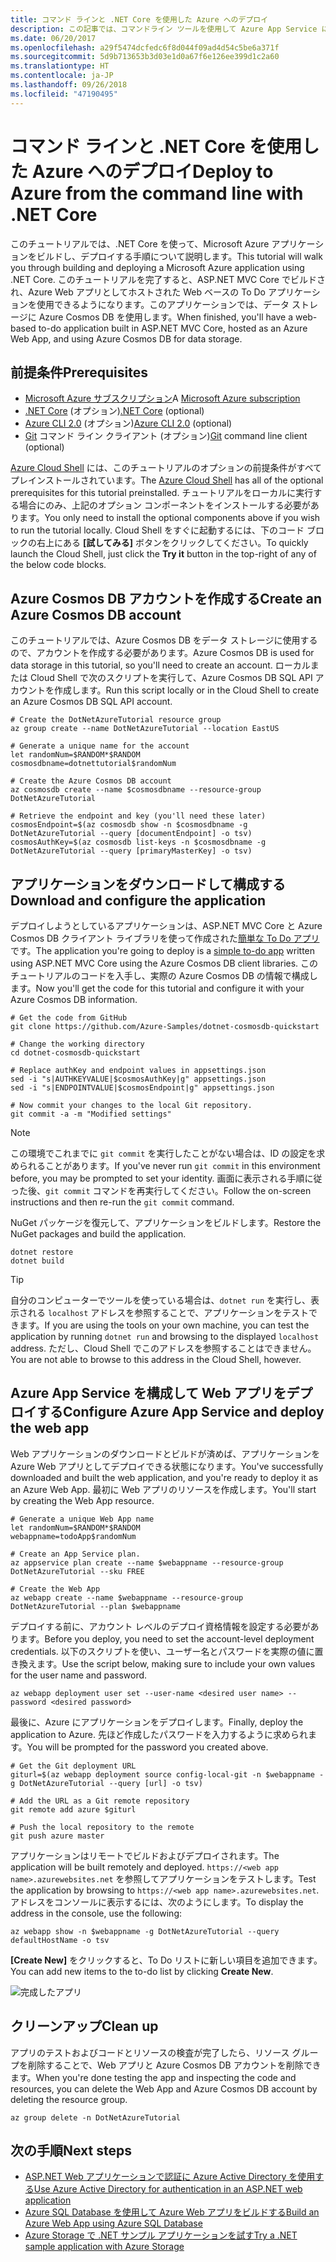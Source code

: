 ```yaml
---
title: コマンド ラインと .NET Core を使用した Azure へのデプロイ
description: この記事では、コマンドライン ツールを使用して Azure App Service に ASP.NET Core アプリケーションをデプロイする方法について説明します。
ms.date: 06/20/2017
ms.openlocfilehash: a29f5474dcfedc6f8d044f09ad4d54c5be6a371f
ms.sourcegitcommit: 5d9b713653b3d03e1d0a67f6e126ee399d1c2a60
ms.translationtype: HT
ms.contentlocale: ja-JP
ms.lasthandoff: 09/26/2018
ms.locfileid: "47190495"
---
```

# <a name="deploy-to-azure-from-the-command-line-with-net-core"></a><span data-ttu-id="39d62-103">コマンド ラインと .NET Core を使用した Azure へのデプロイ</span><span class="sxs-lookup"><span data-stu-id="39d62-103">Deploy to Azure from the command line with .NET Core</span></span>

<span data-ttu-id="39d62-104">このチュートリアルでは、.NET Core を使って、Microsoft Azure アプリケーションをビルドし、デプロイする手順について説明します。</span><span class="sxs-lookup"><span data-stu-id="39d62-104">This tutorial will walk you through building and deploying a Microsoft Azure application using .NET Core.</span></span>  <span data-ttu-id="39d62-105">このチュートリアルを完了すると、ASP.NET MVC Core でビルドされ、Azure Web アプリとしてホストされた Web ベースの To Do アプリケーションを使用できるようになります。このアプリケーションでは、データ ストレージに Azure Cosmos DB を使用します。</span><span class="sxs-lookup"><span data-stu-id="39d62-105">When finished, you'll have a web-based to-do application built in ASP.NET MVC Core, hosted as an Azure Web App, and using Azure Cosmos DB for data storage.</span></span>

## <a name="prerequisites"></a><span data-ttu-id="39d62-106">前提条件</span><span class="sxs-lookup"><span data-stu-id="39d62-106">Prerequisites</span></span>

* <span data-ttu-id="39d62-107">[Microsoft Azure サブスクリプション](https://azure.microsoft.com/free/)</span><span class="sxs-lookup"><span data-stu-id="39d62-107">A [Microsoft Azure subscription](https://azure.microsoft.com/free/)</span></span>
* <span data-ttu-id="39d62-108">[.NET Core](https://www.microsoft.com/net/download/core) (オプション)</span><span class="sxs-lookup"><span data-stu-id="39d62-108">[.NET Core](https://www.microsoft.com/net/download/core) (optional)</span></span>
* <span data-ttu-id="39d62-109">[Azure CLI 2.0](/cli/azure/install-az-cli2) (オプション)</span><span class="sxs-lookup"><span data-stu-id="39d62-109">[Azure CLI 2.0](/cli/azure/install-az-cli2) (optional)</span></span>
* <span data-ttu-id="39d62-110">[Git](https://www.git-scm.com/) コマンド ライン クライアント (オプション)</span><span class="sxs-lookup"><span data-stu-id="39d62-110">[Git](https://www.git-scm.com/) command line client (optional)</span></span>

<span data-ttu-id="39d62-111">[Azure Cloud Shell](/azure/cloud-shell/) には、このチュートリアルのオプションの前提条件がすべてプレインストールされています。</span><span class="sxs-lookup"><span data-stu-id="39d62-111">The [Azure Cloud Shell](/azure/cloud-shell/) has all of the optional prerequisites for this tutorial preinstalled.</span></span>  <span data-ttu-id="39d62-112">チュートリアルをローカルに実行する場合にのみ、上記のオプション コンポーネントをインストールする必要があります。</span><span class="sxs-lookup"><span data-stu-id="39d62-112">You only need to install the optional components above if you wish to run the tutorial locally.</span></span>  <span data-ttu-id="39d62-113">Cloud Shell をすぐに起動するには、下のコード ブロックの右上にある **[試してみる]** ボタンをクリックしてください。</span><span class="sxs-lookup"><span data-stu-id="39d62-113">To quickly launch the Cloud Shell, just click the **Try it** button in the top-right of any of the below code blocks.</span></span>

## <a name="create-an-azure-cosmos-db-account"></a><span data-ttu-id="39d62-114">Azure Cosmos DB アカウントを作成する</span><span class="sxs-lookup"><span data-stu-id="39d62-114">Create an Azure Cosmos DB account</span></span>

<span data-ttu-id="39d62-115">このチュートリアルでは、Azure Cosmos DB をデータ ストレージに使用するので、アカウントを作成する必要があります。</span><span class="sxs-lookup"><span data-stu-id="39d62-115">Azure Cosmos DB is used for data storage in this tutorial, so you'll need to create an account.</span></span>  <span data-ttu-id="39d62-116">ローカルまたは Cloud Shell で次のスクリプトを実行して、Azure Cosmos DB SQL API アカウントを作成します。</span><span class="sxs-lookup"><span data-stu-id="39d62-116">Run this script locally or in the Cloud Shell to create an Azure Cosmos DB SQL API account.</span></span>

```azurecli-interactive
# Create the DotNetAzureTutorial resource group
az group create --name DotNetAzureTutorial --location EastUS

# Generate a unique name for the account
let randomNum=$RANDOM*$RANDOM
cosmosdbname=dotnettutorial$randomNum

# Create the Azure Cosmos DB account
az cosmosdb create --name $cosmosdbname --resource-group DotNetAzureTutorial

# Retrieve the endpoint and key (you'll need these later)
cosmosEndpoint=$(az cosmosdb show -n $cosmosdbname -g DotNetAzureTutorial --query [documentEndpoint] -o tsv)
cosmosAuthKey=$(az cosmosdb list-keys -n $cosmosdbname -g DotNetAzureTutorial --query [primaryMasterKey] -o tsv)

```

## <a name="download-and-configure-the-application"></a><span data-ttu-id="39d62-117">アプリケーションをダウンロードして構成する</span><span class="sxs-lookup"><span data-stu-id="39d62-117">Download and configure the application</span></span>

<span data-ttu-id="39d62-118">デプロイしようとしているアプリケーションは、ASP.NET MVC Core と Azure Cosmos DB クライアント ライブラリを使って作成された[簡単な To Do アプリ](https://github.com/Azure-Samples/dotnet-cosmosdb-quickstart/)です。</span><span class="sxs-lookup"><span data-stu-id="39d62-118">The application you're going to deploy is a [simple to-do app](https://github.com/Azure-Samples/dotnet-cosmosdb-quickstart/) written using ASP.NET MVC Core using the Azure Cosmos DB client libraries.</span></span>  <span data-ttu-id="39d62-119">このチュートリアルのコードを入手し、実際の Azure Cosmos DB の情報で構成します。</span><span class="sxs-lookup"><span data-stu-id="39d62-119">Now you'll get the code for this tutorial and configure it with your Azure Cosmos DB information.</span></span>

```azurecli-interactive
# Get the code from GitHub
git clone https://github.com/Azure-Samples/dotnet-cosmosdb-quickstart

# Change the working directory
cd dotnet-cosmosdb-quickstart

# Replace authKey and endpoint values in appsettings.json
sed -i "s|AUTHKEYVALUE|$cosmosAuthKey|g" appsettings.json
sed -i "s|ENDPOINTVALUE|$cosmosEndpoint|g" appsettings.json

# Now commit your changes to the local Git repository.
git commit -a -m "Modified settings"

```

> [!NOTE]
> <span data-ttu-id="39d62-120">この環境でこれまでに `git commit` を実行したことがない場合は、ID の設定を求められることがあります。</span><span class="sxs-lookup"><span data-stu-id="39d62-120">If you've never run `git commit` in this environment before, you may be prompted to set your identity.</span></span> <span data-ttu-id="39d62-121">画面に表示される手順に従った後、`git commit` コマンドを再実行してください。</span><span class="sxs-lookup"><span data-stu-id="39d62-121">Follow the on-screen instructions and then re-run the `git commit` command.</span></span>

<span data-ttu-id="39d62-122">NuGet パッケージを復元して、アプリケーションをビルドします。</span><span class="sxs-lookup"><span data-stu-id="39d62-122">Restore the NuGet packages and build the application.</span></span>

```azurecli-interactive
dotnet restore
dotnet build
```

> [!TIP]
> <span data-ttu-id="39d62-123">自分のコンピューターでツールを使っている場合は、`dotnet run` を実行し、表示される `localhost` アドレスを参照することで、アプリケーションをテストできます。</span><span class="sxs-lookup"><span data-stu-id="39d62-123">If you are using the tools on your own machine, you can test the application by running `dotnet run` and browsing to the displayed `localhost` address.</span></span>  <span data-ttu-id="39d62-124">ただし、Cloud Shell でこのアドレスを参照することはできません。</span><span class="sxs-lookup"><span data-stu-id="39d62-124">You are not able to browse to this address in the Cloud Shell, however.</span></span>  

## <a name="configure-azure-app-service-and-deploy-the-web-app"></a><span data-ttu-id="39d62-125">Azure App Service を構成して Web アプリをデプロイする</span><span class="sxs-lookup"><span data-stu-id="39d62-125">Configure Azure App Service and deploy the web app</span></span>

<span data-ttu-id="39d62-126">Web アプリケーションのダウンロードとビルドが済めば、アプリケーションを Azure Web アプリとしてデプロイできる状態になります。</span><span class="sxs-lookup"><span data-stu-id="39d62-126">You've successfully downloaded and built the web application, and you're ready to deploy it as an Azure Web App.</span></span>  <span data-ttu-id="39d62-127">最初に Web アプリのリソースを作成します。</span><span class="sxs-lookup"><span data-stu-id="39d62-127">You'll start by creating the Web App resource.</span></span>

```azurecli-interactive
# Generate a unique Web App name
let randomNum=$RANDOM*$RANDOM
webappname=todoApp$randomNum

# Create an App Service plan.
az appservice plan create --name $webappname --resource-group DotNetAzureTutorial --sku FREE

# Create the Web App
az webapp create --name $webappname --resource-group DotNetAzureTutorial --plan $webappname

```

<span data-ttu-id="39d62-128">デプロイする前に、アカウント レベルのデプロイ資格情報を設定する必要があります。</span><span class="sxs-lookup"><span data-stu-id="39d62-128">Before you deploy, you need to set the account-level deployment credentials.</span></span>  <span data-ttu-id="39d62-129">以下のスクリプトを使い、ユーザー名とパスワードを実際の値に置き換えます。</span><span class="sxs-lookup"><span data-stu-id="39d62-129">Use the script below, making sure to include your own values for the user name and password.</span></span>

```azurecli-interactive
az webapp deployment user set --user-name <desired user name> --password <desired password>
```

<span data-ttu-id="39d62-130">最後に、Azure にアプリケーションをデプロイします。</span><span class="sxs-lookup"><span data-stu-id="39d62-130">Finally, deploy the application to Azure.</span></span>  <span data-ttu-id="39d62-131">先ほど作成したパスワードを入力するように求められます。</span><span class="sxs-lookup"><span data-stu-id="39d62-131">You will be prompted for the password you created above.</span></span>

```azurecli-interactive
# Get the Git deployment URL
giturl=$(az webapp deployment source config-local-git -n $webappname -g DotNetAzureTutorial --query [url] -o tsv)

# Add the URL as a Git remote repository
git remote add azure $giturl

# Push the local repository to the remote
git push azure master
```

<span data-ttu-id="39d62-132">アプリケーションはリモートでビルドおよびデプロイされます。</span><span class="sxs-lookup"><span data-stu-id="39d62-132">The application will be built remotely and deployed.</span></span>  <span data-ttu-id="39d62-133">`https://<web app name>.azurewebsites.net` を参照してアプリケーションをテストします。</span><span class="sxs-lookup"><span data-stu-id="39d62-133">Test the application by browsing to `https://<web app name>.azurewebsites.net`.</span></span>  <span data-ttu-id="39d62-134">アドレスをコンソールに表示するには、次のようにします。</span><span class="sxs-lookup"><span data-stu-id="39d62-134">To display the address in the console, use the following:</span></span>

```azurecli-interactive
az webapp show -n $webappname -g DotNetAzureTutorial --query defaultHostName -o tsv
```

<span data-ttu-id="39d62-135">**[Create New]** をクリックすると、To Do リストに新しい項目を追加できます。</span><span class="sxs-lookup"><span data-stu-id="39d62-135">You can add new items to the to-do list by clicking **Create New**.</span></span>

![完成したアプリ](./media/dotnet-quickstart/todo.png)

## <a name="clean-up"></a><span data-ttu-id="39d62-137">クリーンアップ</span><span class="sxs-lookup"><span data-stu-id="39d62-137">Clean up</span></span>

<span data-ttu-id="39d62-138">アプリのテストおよびコードとリソースの検査が完了したら、リソース グループを削除することで、Web アプリと Azure Cosmos DB アカウントを削除できます。</span><span class="sxs-lookup"><span data-stu-id="39d62-138">When you're done testing the app and inspecting the code and resources, you can delete the Web App and Azure Cosmos DB account by deleting the resource group.</span></span>

```azurecli-interactive
az group delete -n DotNetAzureTutorial
```

## <a name="next-steps"></a><span data-ttu-id="39d62-139">次の手順</span><span class="sxs-lookup"><span data-stu-id="39d62-139">Next steps</span></span>

* [<span data-ttu-id="39d62-140">ASP.NET Web アプリケーションで認証に Azure Active Directory を使用する</span><span class="sxs-lookup"><span data-stu-id="39d62-140">Use Azure Active Directory for authentication in an ASP.NET web application</span></span>](/azure/active-directory/develop/active-directory-devquickstarts-webapp-dotnet)
* [<span data-ttu-id="39d62-141">Azure SQL Database を使用して Azure Web アプリをビルドする</span><span class="sxs-lookup"><span data-stu-id="39d62-141">Build an Azure Web App using Azure SQL Database</span></span>](/azure/app-service-web/web-sites-dotnet-get-started)
* [<span data-ttu-id="39d62-142">Azure Storage で .NET サンプル アプリケーションを試す</span><span class="sxs-lookup"><span data-stu-id="39d62-142">Try a .NET sample application with Azure Storage</span></span>](/azure/storage/storage-samples-dotnet)


